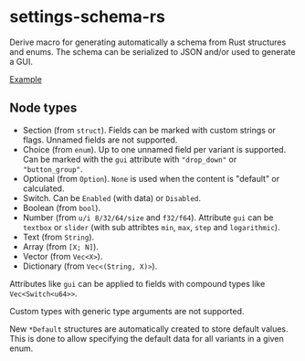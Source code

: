 # settings-schema-rs

Derive macro for generating automatically a schema from Rust structures and enums. The schema can be serialized to JSON and/or used to generate a GUI.

[Example](https://github.com/zarik5/settings-schema-rs/blob/master/settings-schema/examples/example.rs)

## Node types

* Section (from `struct`). Fields can be marked with custom strings or flags. Unnamed fields are not supported.
* Choice (from `enum`). Up to one unnamed field per variant is supported. Can be marked with the `gui` attribute with `"drop_down"` or `"button_group"`.
* Optional (from `Option`). `None` is used when the content is "default" or calculated.
* Switch. Can be `Enabled` (with data) or `Disabled`.
* Boolean (from `bool`).
* Number (from `u/i 8/32/64/size` and `f32/f64`). Attribute `gui` can be `textbox` or `slider` (with sub attribtes `min`, `max`, `step` and `logarithmic`).
* Text (from `String`).
* Array (from `[X; N]`).
* Vector (from `Vec<X>`).
* Dictionary (from `Vec<(String, X)>`).

Attributes like `gui` can be applied to fields with compound types like `Vec<Switch<u64>>`.

Custom types with generic type arguments are not supported.

New `*Default` structures are automatically created to store default values. This is done to allow specifying the default data for all variants in a given enum.

